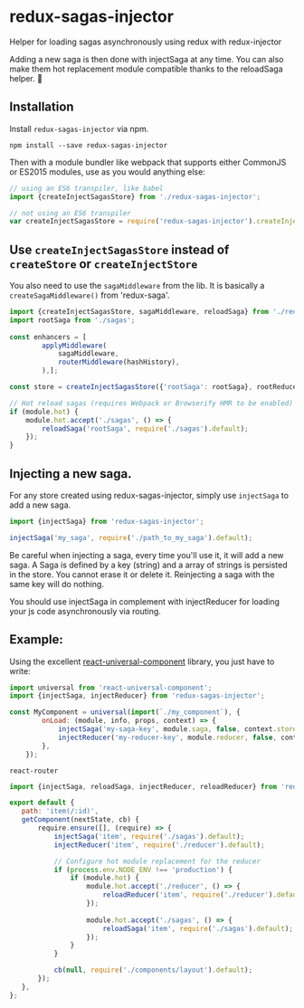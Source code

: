 # redux-sagas-injector
Helper for loading sagas asynchronously using redux with redux-injector

Adding a new saga is then done with injectSaga at any time.
You can also make them hot replacement module compatible thanks to the reloadSaga helper. :tada:

## Installation
Install ```redux-sagas-injector``` via npm.

```shell
npm install --save redux-sagas-injector
```

Then with a module bundler like webpack that supports either CommonJS or ES2015 modules, use as you would anything else:
 
 ```javascript
 // using an ES6 transpiler, like babel
import {createInjectSagasStore} from './redux-sagas-injector';

 // not using an ES6 transpiler
 var createInjectSagasStore = require('redux-sagas-injector').createInjectSagasStore;
 ```

## Use `createInjectSagasStore` instead of `createStore` or `createInjectStore`

You also need to use the `sagaMiddleware` from the lib. It is basically a `createSagaMiddleware()` from 'redux-saga'.

```javascript
import {createInjectSagasStore, sagaMiddleware, reloadSaga} from './redux-sagas-injector';
import rootSaga from './sagas';
 
const enhancers = [
        applyMiddleware(
            sagaMiddleware,
            routerMiddleware(hashHistory),
        ),];

const store = createInjectSagasStore({'rootSaga': rootSaga}, rootReducer, initialState, compose(...enhancers));

// Hot reload sagas (requires Webpack or Browserify HMR to be enabled)
if (module.hot) {
    module.hot.accept('./sagas', () => {
        reloadSaga('rootSaga', require('./sagas').default);
    });
}

```
 
 ## Injecting a new saga.
 For any store created using redux-sagas-injector, simply use ```injectSaga``` to add a new saga.
 
 ```javascript
 import {injectSaga} from 'redux-sagas-injector';
 
 injectSaga('my_saga', require('./path_to_my_saga').default);
 ```

Be careful when injecting a saga,  every time you'll use it, it will add a new saga.
A Saga is defined by a key (string) and a array of strings is persisted in the store.
You cannot erase it or delete it.
Reinjecting a saga with the same key will do nothing.

You should use injectSaga in complement with injectReducer for loading your js code asynchronously via routing.

## Example:


 Using the excellent [react-universal-component](https://github.com/faceyspacey/react-universal-component) library, you just have to write:
 
 ```javascript
 import universal from 'react-universal-component';
 import {injectSaga, injectReducer} from 'redux-sagas-injector';
 
 const MyComponent = universal(import(`./my_component`), {
         onLoad: (module, info, props, context) => {
             injectSaga('my-saga-key', module.saga, false, context.store);
             injectReducer('my-reducer-key', module.reducer, false, context.store);
         },
     });
 ```
 
`react-router`
 
  ```javascript
 import {injectSaga, reloadSaga, injectReducer, reloadReducer} from 'redux-sagas-injector';
 
 export default {
     path: 'item(/:id)',
     getComponent(nextState, cb) {
         require.ensure([], (require) => {
             injectSaga('item', require('./sagas').default);
             injectReducer('item', require('./reducer').default);
 
             // Configure hot module replacement for the reducer
             if (process.env.NODE_ENV !== 'production') {
                 if (module.hot) {
                     module.hot.accept('./reducer', () => {
                         reloadReducer('item', require('./reducer').default);
                     });
                     
                     module.hot.accept('./sagas', () => {
                         reloadSaga('item', require('./sagas').default);
                     });
                 }
             }
 
             cb(null, require('./components/layout').default);
         });
     },
 };
 
  ```